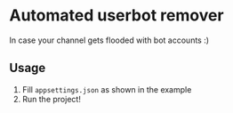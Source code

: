 # Automated userbot remover
In case your channel gets flooded with bot accounts :)

## Usage
1. Fill `appsettings.json` as shown in the example
2. Run the project!